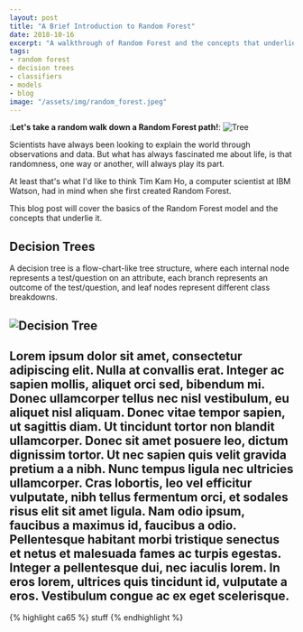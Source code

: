 ```yaml
---
layout: post
title: "A Brief Introduction to Random Forest"
date: 2018-10-16
excerpt: "A walkthrough of Random Forest and the concepts that underlie it."
tags:
- random forest
- decision trees
- classifiers
- models
- blog
image: "/assets/img/random_forest.jpeg"
---
```

:**Let's take a random walk down a Random Forest path!**:
![Tree]({{"/assets/img/random_forest.jpeg"}})

Scientists have always been looking to explain the world through observations and data. But what has always fascinated me about life, is that randomness, one way or another, will always play its part.

At least that's what I'd like to think Tim Kam Ho, a computer scientist at IBM Watson, had in mind when she first created Random Forest.

This blog post will cover the basics of the Random Forest model and the concepts that underlie it.

## Decision Trees

A decision tree is a flow-chart-like tree structure, where each internal node represents a test/question on an attribute, each branch represents an outcome of the test/question, and leaf nodes represent different class breakdowns.

![Decision Tree]({{"/assets/img/decision_tree.png"}})
---


Lorem ipsum dolor sit amet, consectetur adipiscing elit. Nulla at convallis erat. Integer ac sapien mollis, aliquet orci sed, bibendum mi. Donec ullamcorper tellus nec nisl vestibulum, eu aliquet nisl aliquam. Donec vitae tempor sapien, ut sagittis diam. Ut tincidunt tortor non blandit ullamcorper. Donec sit amet posuere leo, dictum dignissim tortor. Ut nec sapien quis velit gravida pretium a a nibh. Nunc tempus ligula nec ultricies ullamcorper. Cras lobortis, leo vel efficitur vulputate, nibh tellus fermentum orci, et sodales risus elit sit amet ligula. Nam odio ipsum, faucibus a maximus id, faucibus a odio. Pellentesque habitant morbi tristique senectus et netus et malesuada fames ac turpis egestas. Integer a pellentesque dui, nec iaculis lorem. In eros lorem, ultrices quis tincidunt id, vulputate a eros. Vestibulum congue ac ex eget scelerisque.
---

{% highlight ca65 %}
stuff
{% endhighlight %}
